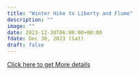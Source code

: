 ```yaml
---
title: "Winter Hike to Liberty and Flume" 
description: ""
image: ""
date: 2023-12-30T06:00:00+00:00
fdate: Dec 30, 2023 (Sat)
draft: false
---
```

<a href="https://activities.outdoors.org/search/index.cfm/action/details/id/147335" target="_blank">Click here to get More details</a>

